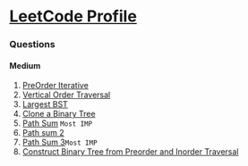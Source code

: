 # [LeetCode Profile](https://leetcode.com/rahulb_001/)


### Questions


#### Medium
1. [PreOrder Iterative](https://tinyl.io/6v6q)
2. [Vertical Order Traversal](https://tinyl.io/6v73)
3. [Largest BST](https://tinyl.io/70TS)
4. [Clone a Binary Tree](https://tinyl.io/6v6r)
5. [Path Sum](https://leetcode.com/problems/path-sum/) `Most IMP`
6. [Path sum 2](https://leetcode.com/problems/path-sum-ii/)
7. [Path Sum 3](https://leetcode.com/problems/path-sum-iii/)`Most IMP`
8. [Construct Binary Tree from Preorder and Inorder Traversal](https://leetcode.com/problems/construct-binary-tree-from-preorder-and-inorder-traversal/)

